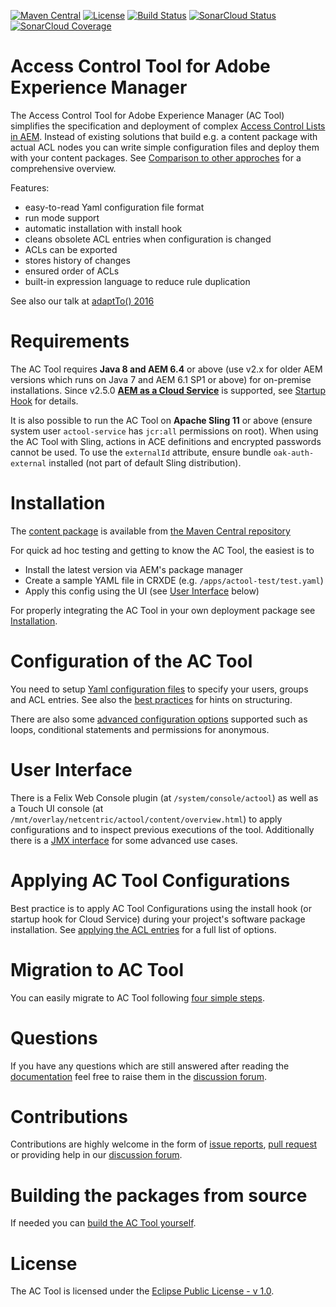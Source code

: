 [![Maven Central](https://maven-badges.herokuapp.com/maven-central/biz.netcentric.cq.tools.accesscontroltool/accesscontroltool/badge.svg)](https://maven-badges.herokuapp.com/maven-central/biz.netcentric.cq.tools.accesscontroltool/accesscontroltool)
[![License](https://img.shields.io/badge/License-EPL%201.0-red.svg)](https://opensource.org/licenses/EPL-1.0)
[![Build Status](https://github.com/netcentric/accesscontroltool/actions/workflows/maven.yml/badge.svg?branch=develop)](https://github.com/Netcentric/accesscontroltool/actions/workflows/maven.yml)
[![SonarCloud Status](https://sonarcloud.io/api/project_badges/measure?project=Netcentric_accesscontroltool&metric=alert_status)](https://sonarcloud.io/dashboard?id=Netcentric_accesscontroltool)
[![SonarCloud Coverage](https://sonarcloud.io/api/project_badges/measure?project=Netcentric_accesscontroltool&metric=coverage)](https://sonarcloud.io/component_measures/metric/coverage/list?id=Netcentric_accesscontroltool)

Access Control Tool for Adobe Experience Manager
================================================

The Access Control Tool for Adobe Experience Manager (AC Tool) simplifies the specification and deployment of complex [Access Control Lists in AEM](http://docs.adobe.com/docs/en/cq/current/administering/security.html#Access%20Control%20Lists%20and%20how%20they%20are%20evaluated).
Instead of existing solutions that build e.g. a content package with actual ACL nodes you can write simple configuration files and deploy them with your content packages. See [Comparison to other approches](docs/Comparison.md) for a comprehensive overview.

Features:

* easy-to-read Yaml configuration file format
* run mode support
* automatic installation with install hook
* cleans obsolete ACL entries when configuration is changed
* ACLs can be exported
* stores history of changes
* ensured order of ACLs
* built-in expression language to reduce rule duplication

See also our talk at [adaptTo() 2016](https://adapt.to/2016/en/schedule/ac-tool.html)

# Requirements

The AC Tool requires **Java 8 and AEM 6.4** or above (use v2.x for older AEM versions which runs on Java 7 and AEM 6.1 SP1 or above) for on-premise installations. Since v2.5.0 **[AEM as a Cloud Service](https://www.adobe.com/marketing/experience-manager/cloud-service.html)** is supported, see [Startup Hook](https://github.com/Netcentric/accesscontroltool/blob/develop/docs/ApplyConfig.md#startup-hook) for details.

It is also possible to run the AC Tool on **Apache Sling 11** or above (ensure system user `actool-service` has `jcr:all` permissions on root). When using the AC Tool with Sling, actions in ACE definitions and encrypted passwords cannot be used. To use the `externalId` attribute, ensure bundle `oak-auth-external` installed (not part of default Sling distribution).

# Installation

The [content package](https://jackrabbit.apache.org/filevault) is available from [the Maven Central repository](https://repo1.maven.org/maven2/biz/netcentric/cq/tools/accesscontroltool/accesscontroltool-package/) 

For quick ad hoc testing and getting to know the AC Tool, the easiest is to

* Install the latest version via AEM's package manager
* Create a sample YAML file in CRXDE (e.g. `/apps/actool-test/test.yaml`)
* Apply this config using the UI (see [User Interface](#user-interface) below)

For properly integrating the AC Tool in your own deployment package see [Installation](docs/Installation.md).

# Configuration of the AC Tool

You need to setup [Yaml configuration files](docs/Configuration.md) to specify your users, groups and ACL entries. See also the [best practices](docs/BestPractices.md) for hints on structuring.

There are also some [advanced configuration options](docs/AdvancedFeatures.md) supported such as loops, conditional statements and permissions for anonymous.

# User Interface

There is a Felix Web Console plugin (at `/system/console/actool`) as well as a Touch UI console (at `/mnt/overlay/netcentric/actool/content/overview.html`) to apply configurations and to inspect previous executions of the tool. Additionally there is a [JMX interface](docs/Jmx.md) for some advanced use cases.

# Applying AC Tool Configurations

Best practice is to apply AC Tool Configurations using the install hook (or startup hook for Cloud Service) during your project's software package installation. See [applying the ACL entries](docs/ApplyConfig.md) for a full list of options.

# Migration to AC Tool

You can easily migrate to AC Tool following [four simple steps](docs/Migration.md).

# Questions

If you have any questions which are still answered after reading the [documentation](docs/) feel free to raise them in the [discussion forum](https://github.com/Netcentric/accesscontroltool/discussions).

# Contributions

Contributions are highly welcome in the form of [issue reports](https://github.com/Netcentric/accesscontroltool/issues), [pull request](https://docs.github.com/en/free-pro-team@latest/github/collaborating-with-issues-and-pull-requests/creating-a-pull-request-from-a-fork) or providing help in our [discussion forum](https://github.com/Netcentric/accesscontroltool/discussions).

# Building the packages from source

If needed you can [build the AC Tool yourself](docs/BuildPackage.md).

# License

The AC Tool is licensed under the [Eclipse Public License - v 1.0](LICENSE.txt).

